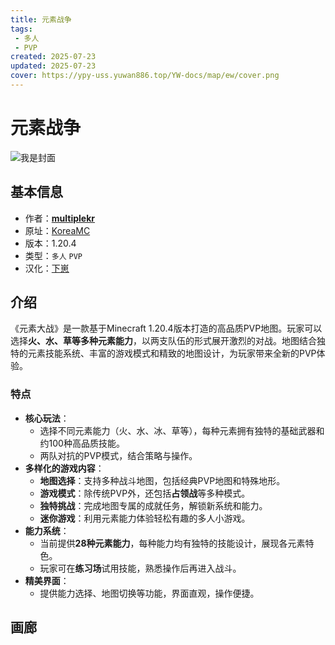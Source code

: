 ```yaml
---
title: 元素战争
tags: 
 - 多人
 - PVP
created: 2025-07-23
updated: 2025-07-23
cover: https://ypy-uss.yuwan886.top/YW-docs/map/ew/cover.png
---
```


# 元素战争
![我是封面](https://ypy-uss.yuwan886.top/YW-docs/map/ew/cover.png)
## 基本信息

- 作者：[**multiplekr**](https://www.koreaminecraft.net/map/3751422)
- 原址：[KoreaMC](https://www.koreaminecraft.net/map/3751422)
- 版本：1.20.4
- 类型：`多人` `PVP`
- 汉化：[下崽](https://pan.quark.cn/s/e506a8e770f1)

## 介绍

《元素大战》是一款基于Minecraft 1.20.4版本打造的高品质PVP地图。玩家可以选择**火、水、草等多种元素能力**，以两支队伍的形式展开激烈的对战。地图结合独特的元素技能系统、丰富的游戏模式和精致的地图设计，为玩家带来全新的PVP体验。

### 特点
- **核心玩法**：  
  - 选择不同元素能力（火、水、冰、草等），每种元素拥有独特的基础武器和约100种高品质技能。  
  - 两队对抗的PVP模式，结合策略与操作。  
- **多样化的游戏内容**：  
  - **地图选择**：支持多种战斗地图，包括经典PVP地图和特殊地形。  
  - **游戏模式**：除传统PVP外，还包括**占领战**等多种模式。  
  - **独特挑战**：完成地图专属的成就任务，解锁新系统和能力。  
  - **迷你游戏**：利用元素能力体验轻松有趣的多人小游戏。  
- **能力系统**：  
  - 当前提供**28种元素能力**，每种能力均有独特的技能设计，展现各元素特色。  
  - 玩家可在**练习场**试用技能，熟悉操作后再进入战斗。  
- **精美界面**：  
  - 提供能力选择、地图切换等功能，界面直观，操作便捷。

## 画廊

<Gallery :images="[
  { src: 'https://ypy-uss.yuwan886.top/YW-docs/map/ew/1.png' },
  { src: 'https://ypy-uss.yuwan886.top/YW-docs/map/ew/2.png' },
  { src: 'https://ypy-uss.yuwan886.top/YW-docs/map/ew/3.png' },
  { src: 'https://ypy-uss.yuwan886.top/YW-docs/map/ew/4.png' },
  { src: 'https://ypy-uss.yuwan886.top/YW-docs/map/ew/5.png' },
  { src: 'https://ypy-uss.yuwan886.top/YW-docs/map/ew/6.png' },
  { src: 'https://ypy-uss.yuwan886.top/YW-docs/map/ew/7.png' },
  { src: 'https://ypy-uss.yuwan886.top/YW-docs/map/ew/8.png' },
  { src: 'https://ypy-uss.yuwan886.top/YW-docs/map/ew/9.png' }
]" />